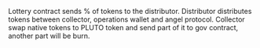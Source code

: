 Lottery contract sends % of tokens to the distributor.
Distributor distributes tokens between collector, operations wallet and angel protocol.
Collector swap native tokens to PLUTO token and send part of it to gov contract, another part will be burn.
